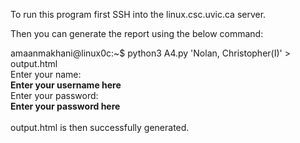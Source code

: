 To run this program first SSH into the linux.csc.uvic.ca server.

Then you can generate the report using the below command:<br />

amaanmakhani@linux0c:~$ python3 A4.py 'Nolan, Christopher(I)' > output.html <br />
Enter your name:<br />
__________Enter your username here__________<br />
Enter your password: <br />
__________Enter your password here__________ <br /><br />
output.html is then successfully generated.